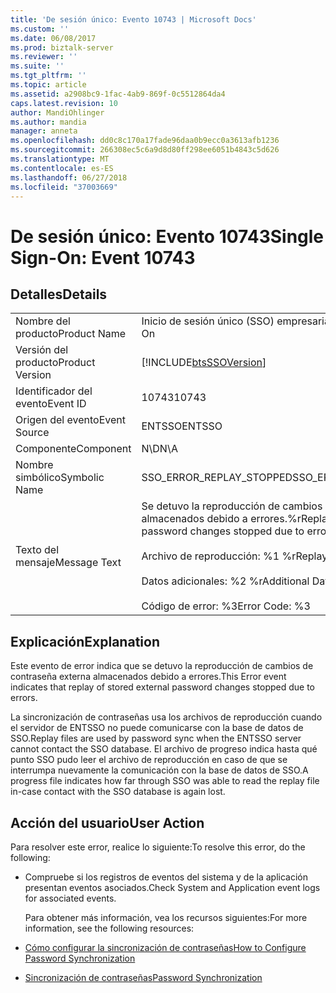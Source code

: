 ```yaml
---
title: 'De sesión único: Evento 10743 | Microsoft Docs'
ms.custom: ''
ms.date: 06/08/2017
ms.prod: biztalk-server
ms.reviewer: ''
ms.suite: ''
ms.tgt_pltfrm: ''
ms.topic: article
ms.assetid: a2908bc9-1fac-4ab9-869f-0c5512864da4
caps.latest.revision: 10
author: MandiOhlinger
ms.author: mandia
manager: anneta
ms.openlocfilehash: dd0c8c170a17fade96daa0b9ecc0a3613afb1236
ms.sourcegitcommit: 266308ec5c6a9d8d80ff298ee6051b4843c5d626
ms.translationtype: MT
ms.contentlocale: es-ES
ms.lasthandoff: 06/27/2018
ms.locfileid: "37003669"
---
```

# <a name="single-sign-on-event-10743"></a><span data-ttu-id="44064-102">De sesión único: Evento 10743</span><span class="sxs-lookup"><span data-stu-id="44064-102">Single Sign-On: Event 10743</span></span>
## <a name="details"></a><span data-ttu-id="44064-103">Detalles</span><span class="sxs-lookup"><span data-stu-id="44064-103">Details</span></span>  

|                 |                                                                                                                                                                |
|-----------------|----------------------------------------------------------------------------------------------------------------------------------------------------------------|
|  <span data-ttu-id="44064-104">Nombre del producto</span><span class="sxs-lookup"><span data-stu-id="44064-104">Product Name</span></span>   |                                                                   <span data-ttu-id="44064-105">Inicio de sesión único (SSO) empresarial</span><span class="sxs-lookup"><span data-stu-id="44064-105">Enterprise Single Sign-On</span></span>                                                                    |
| <span data-ttu-id="44064-106">Versión del producto</span><span class="sxs-lookup"><span data-stu-id="44064-106">Product Version</span></span> |                                                   [!INCLUDE[btsSSOVersion](../includes/btsssoversion-md.md)]                                                   |
|    <span data-ttu-id="44064-107">Identificador del evento</span><span class="sxs-lookup"><span data-stu-id="44064-107">Event ID</span></span>     |                                                                             <span data-ttu-id="44064-108">10743</span><span class="sxs-lookup"><span data-stu-id="44064-108">10743</span></span>                                                                              |
|  <span data-ttu-id="44064-109">Origen del evento</span><span class="sxs-lookup"><span data-stu-id="44064-109">Event Source</span></span>   |                                                                             <span data-ttu-id="44064-110">ENTSSO</span><span class="sxs-lookup"><span data-stu-id="44064-110">ENTSSO</span></span>                                                                             |
|    <span data-ttu-id="44064-111">Componente</span><span class="sxs-lookup"><span data-stu-id="44064-111">Component</span></span>    |                                                                              <span data-ttu-id="44064-112">N\D</span><span class="sxs-lookup"><span data-stu-id="44064-112">N\A</span></span>                                                                               |
|  <span data-ttu-id="44064-113">Nombre simbólico</span><span class="sxs-lookup"><span data-stu-id="44064-113">Symbolic Name</span></span>  |                                                                    <span data-ttu-id="44064-114">SSO_ERROR_REPLAY_STOPPED</span><span class="sxs-lookup"><span data-stu-id="44064-114">SSO_ERROR_REPLAY_STOPPED</span></span>                                                                    |
|  <span data-ttu-id="44064-115">Texto del mensaje</span><span class="sxs-lookup"><span data-stu-id="44064-115">Message Text</span></span>   | <span data-ttu-id="44064-116">Se detuvo la reproducción de cambios de contraseña externa almacenados debido a errores.%r</span><span class="sxs-lookup"><span data-stu-id="44064-116">Replay of stored external password changes stopped due to errors.%r</span></span><br /><br /> <span data-ttu-id="44064-117">Archivo de reproducción: %1 %r</span><span class="sxs-lookup"><span data-stu-id="44064-117">Replay File: %1%r</span></span><br /><br /> <span data-ttu-id="44064-118">Datos adicionales: %2 %r</span><span class="sxs-lookup"><span data-stu-id="44064-118">Additional Data: %2%r</span></span><br /><br /> <span data-ttu-id="44064-119">Código de error: %3</span><span class="sxs-lookup"><span data-stu-id="44064-119">Error Code: %3</span></span> |

## <a name="explanation"></a><span data-ttu-id="44064-120">Explicación</span><span class="sxs-lookup"><span data-stu-id="44064-120">Explanation</span></span>  
 <span data-ttu-id="44064-121">Este evento de error indica que se detuvo la reproducción de cambios de contraseña externa almacenados debido a errores.</span><span class="sxs-lookup"><span data-stu-id="44064-121">This Error event indicates that replay of stored external password changes stopped due to errors.</span></span>  

 <span data-ttu-id="44064-122">La sincronización de contraseñas usa los archivos de reproducción cuando el servidor de ENTSSO no puede comunicarse con la base de datos de SSO.</span><span class="sxs-lookup"><span data-stu-id="44064-122">Replay files are used by password sync when the ENTSSO server cannot contact the SSO database.</span></span> <span data-ttu-id="44064-123">El archivo de progreso indica hasta qué punto SSO pudo leer el archivo de reproducción en caso de que se interrumpa nuevamente la comunicación con la base de datos de SSO.</span><span class="sxs-lookup"><span data-stu-id="44064-123">A progress file indicates how far through SSO was able to read the replay file in-case contact with the SSO database is again lost.</span></span>  

## <a name="user-action"></a><span data-ttu-id="44064-124">Acción del usuario</span><span class="sxs-lookup"><span data-stu-id="44064-124">User Action</span></span>  
 <span data-ttu-id="44064-125">Para resolver este error, realice lo siguiente:</span><span class="sxs-lookup"><span data-stu-id="44064-125">To resolve this error, do the following:</span></span>  

- <span data-ttu-id="44064-126">Compruebe si los registros de eventos del sistema y de la aplicación presentan eventos asociados.</span><span class="sxs-lookup"><span data-stu-id="44064-126">Check System and Application event logs for associated events.</span></span>  

  <span data-ttu-id="44064-127">Para obtener más información, vea los recursos siguientes:</span><span class="sxs-lookup"><span data-stu-id="44064-127">For more information, see the following resources:</span></span>  

- [<span data-ttu-id="44064-128">Cómo configurar la sincronización de contraseñas</span><span class="sxs-lookup"><span data-stu-id="44064-128">How to Configure Password Synchronization</span></span>](../core/how-to-configure-password-synchronization.md)  

- [<span data-ttu-id="44064-129">Sincronización de contraseñas</span><span class="sxs-lookup"><span data-stu-id="44064-129">Password Synchronization</span></span>](../core/password-synchronization2.md)

